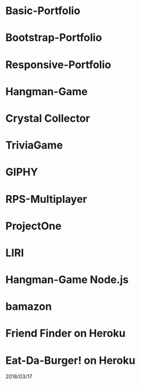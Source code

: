 # Basic-Portfolio
# Bootstrap-Portfolio
# Responsive-Portfolio
# Hangman-Game
# Crystal Collector
# TriviaGame
# GIPHY
# RPS-Multiplayer
# ProjectOne
# LIRI
# Hangman-Game Node.js
# bamazon
# Friend Finder on Heroku
# Eat-Da-Burger! on Heroku
2018/03/17
